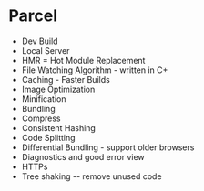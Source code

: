 # Parcel

- Dev Build
- Local Server
- HMR = Hot Module Replacement
- File Watching Algorithm - written in C+
- Caching - Faster Builds
- Image Optimization
- Minification
- Bundling
- Compress
- Consistent Hashing
- Code Splitting
- Differential Bundling - support older browsers
- Diagnostics and good error view
- HTTPs
- Tree shaking -- remove unused code
